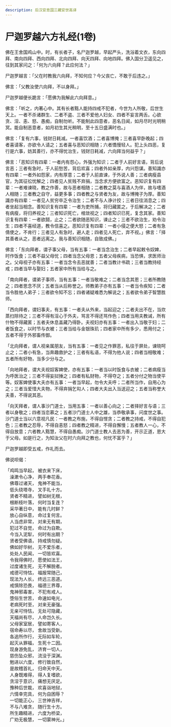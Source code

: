 ```yaml
---
description: 后汉安息国三藏安世高译
---
```


# 尸迦罗越六方礼经(1卷)

佛在王舍国鸡山中。时，有长者子，名尸迦罗越，早起严头，洗浴着文衣，东向四拜、南向四拜、西向四拜、北向四拜、向天四拜、向地四拜。佛入国分卫遥见之，往到其家问之：「何为六向拜？此应何法？」

尸迦罗越言：「父在时教我六向拜，不知何应？今父丧亡，不敢于后违之。」

佛言：「父教汝使六向拜，不以身拜。」

尸迦罗越便长跪言：「愿佛为我解此六向拜意。」

佛言：「听之，内著心中。其有长者黠人能持四戒不犯者，今世为人所敬，后世生天上。一者不杀诸群生、二者不盗、三者不爱他人妇女、四者不妄言两舌。心欲贪、淫、恚、怒、愚痴，自制勿听。不能制此四意者，恶名日闻，如月尽时光明稍冥。能自制恶意者，如月初生其光稍明，至十五日盛满时也。」

佛言：「复有六事，钱财日耗减。一者喜饮酒；二者喜博掩；三者喜早卧晚起；四者喜请客，亦欲令人请之；五者喜与恶知识相随；六者憍慢轻人。犯上头四恶，复行是六事，妨其善行，亦不得忧治生，钱财日耗减，六向拜当何益乎？」

佛言：「恶知识有四辈：一者内有怨心，外强为知识；二者于人前好言语，背后说言恶；三者有急时，于人前愁苦，背后欢喜；四者外如亲厚，内兴怨谋。善知識亦有四辈：一者外如怨家，内有厚意；二者于人前直谏，于外说人善；三者病瘦县官，为其征彸忧解之；四者见人贫贱不弃捐，当念求方便欲富之。恶知识复有四辈：一者难谏晓，教之作善，故与恶者相随；二者教之莫与喜酒人为伴，故与嗜酒人相随；三者教之自守，益更多事；四者教之与贤者为友，故与博掩子为厚。善知識亦有四辈：一者见人贫穷卒乏令治生；二者不与人诤计挍；三者日往消息之；四者坐起当相念。善知识复有四辈：一者为吏所捕，将归藏匿之，于后解决之；二者有病瘦，将归养视之；三者知识死亡，棺敛视之；四者知识已死，复念其家。善知识复有四辈：一者欲鬪，止之；二者欲随恶知识，谏止之；三者不欲治生，劝令治生；四者不喜经道，教令信喜之。恶知识复有四辈：一者小侵之便大怒；二者有急倩使之，不肯行；三者见人有急时，避人走；四者见人死亡，弃不视。」佛言：「择其善者从之，恶者远离之。我与善知识相随，自致成佛。」

佛言：「东向拜者，谓子事父母，当有五事：一者当念治生；二者早起敕令奴婢，时作饭食；三者不益父母忧；四者当念父母恩；五者父母疾病，当恐惧，求医师治之。父母视子亦有五事：一者当念令去恶就善；二者当教计书疏；三者当教持经戒；四者当早与娶妇；五者家中所有当给与之。

「南向拜者，谓弟子事师，当有五事：一者当敬难之；二者当念其恩；三者所教随之；四者思念不厌；五者当从后称誉之。师教弟子亦有五事：一者当令疾知；二者当令胜他人弟子；三者欲令知不忘；四者诸疑难悉为解说之；五者欲令弟子智慧胜师。

「西向拜者，谓妇事夫，有五事：一者夫从外来，当起迎之；二者夫出不在，当炊蒸扫除待之；三者不得有淫心于外夫，骂言不得还骂作色；四者当用夫教诫，所有什物不得藏匿；五者夫休息盖藏乃得卧。夫视妇亦有五事：一者出入当敬于妇；二者饭食之，以时节与衣被；三者当给与金银珠玑；四者家中所有多少，悉用付之；五者不得于外邪畜传御。

「北向拜者，谓人视亲属朋友，当有五事：一者见之作罪恶，私往于屏处，谏晓呵止之；二者小有急，当奔趣救护之；三者有私语，不得为他人说；四者当相敬难；五者所有好物，当多少分与之。

「向地拜者，谓大夫视奴客婢使，亦有五事：一者当以时饭食与衣被；二者病瘦当为呼医治之；三者不得妄挝捶之；四者有私财物，不得夺之；五者分付之物当使平等。奴客婢使事大夫亦有五事：一者当早起，勿令大夫呼；二者所当作，自用心为之；三者当爱惜大夫物，不得弃捐乞匃人；四者大夫出入当送迎之；五者当称誉大夫善，不得说其恶。

「向天拜者，谓人事沙门道士，当用五事：一者以善心向之；二者择好言与语；三者以身敬之；四者当恋慕之；五者沙门道士人中之雄，当恭敬承事，问度世之事。沙门道士当以六意视凡民：一者教之布施，不得自悭贪；二者教之持戒，不得自犯色；三者教之忍辱，不得自恚怒；四者教之精进，不得自懈慢；五者教人一心，不得自放意；六者教人黠慧，不得自愚痴。沙门道士教人去恶为善，开示正道，恩大于父母。如是行之，为知汝父在时六向拜之教也，何忧不富乎？」

尸迦罗越即受五戒，作礼而去。

佛说呗偈：

「鸡鸣当早起， 被衣来下床，\
　澡漱令心净， 两手奉花香。\
　佛尊过诸天， 鬼神不能当，\
　低头绕塔寺， 叉手礼十方。\
　贤者不精进， 譬如树无根，\
　根断枝叶落， 何时当复连？\
　采华著日中， 能有几时鲜？\
　放心自纵意， 命过复何言。\
　人当虑非常， 对来无有期，\
　犯过不自觉， 命过为自欺。\
　今当入泥犁， 何时有出期？\
　贤者受佛语， 持戒慎勿疑。\
　佛如好华树， 无不爱乐者，\
　处处人民闻， 一切皆欢喜。\
　令我得佛时， 愿使如法王，\
　过度诸生死， 无不解脱者。\
　戒德可恃怙， 福报常随己，\
　现法为人长， 终远三恶道。\
　戒慎除恐畏， 福德三界尊，\
　鬼神邪毒害， 不犯有戒人。\
　堕俗生世苦， 命速如电光，\
　老病死时至， 对来无豪强。\
　无亲可恃怙， 无处可隐藏，\
　天福尚有尽， 人命岂久长。\
　父母家室居， 譬如寄客人，\
　宿命寿以尽， 舍故当受新。\
　各追所作行， 无际如车轮，\
　起灭从罪福， 生死十二因。\
　现身游免乱， 济育一切人，\
　慈伤坠众邪， 流没于深渊。\
　勉进以六度， 修行致自然，\
　是故稽首礼， 归命天中天。\
　人身既难得， 得人复嗜欲，\
　贪淫于意识， 痛想无厌足。\
　豫种后世栽， 欢喜诣地狱，\
　六情幸完具， 何为自困辱？\
　一切能正心， 三世神吉祥，\
　不与八难贪， 随行生十方。\
　所生趣精进， 六度为桥梁，\
　广劝无极慧， 一切蒙神光。」
